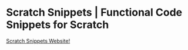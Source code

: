 # Scratch Snippets | Functional Code Snippets for Scratch

[Scratch Snippets Website!](https://scratch-snippets.github.io)
